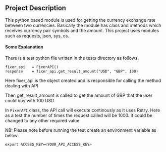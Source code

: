 ## Project Description
This python based module is used for getting the currency exchange rate between two currencies. Basically the module has class and methods which receives currency pair symbols and the amount.
This project uses modules such as requests, json, sys, os.



#### Some Explanation
There is a test python file written in the tests directory as follows:

```
fixer_api   = FixerAPI()
response    = fixer_api.get_result_amount("USD", "GBP", 100)
```

Here fixer_api is the object created and is responsible for calling the method dealing with API <br>

Then get_result_amount is called to get the amount of GBP that the user could buy with 100 USD


In `FixerAPI` class, the API call will execute continously as it uses Retry. Here as a test the number of times the request called will be 1000. It could be changed to any other required value. 

NB: Please note before running the test create an environment variable as below:

`export ACCESS_KEY=<YOUR_API_ACCESS_KEY>`

